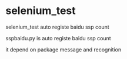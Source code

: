 # selenium_test
selenium_test   auto registe baidu ssp count


sspbaidu.py  is auto registe baidu ssp count

it depend on package message and recognition